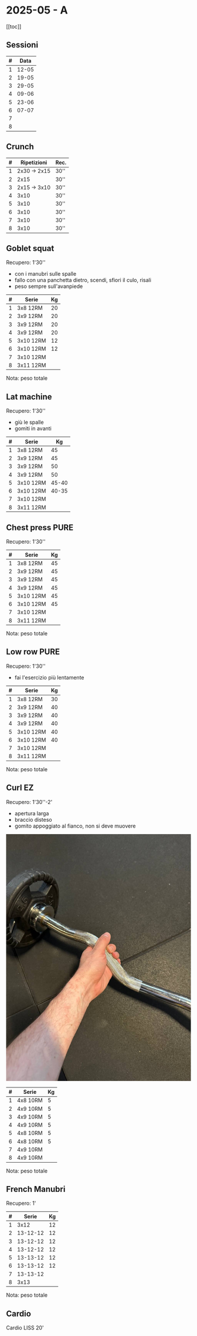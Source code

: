 # 2025-05 - A

[[toc]]

## Sessioni

| #   | Data  |
| --- | ----- |
| 1   | 12-05 |
| 2   | 19-05 |
| 3   | 29-05 |
| 4   | 09-06 |
| 5   | 23-06 |
| 6   | 07-07 |
| 7   |       |
| 8   |       |


## Crunch

| #   | Ripetizioni  | Rec. |
| --- | ------------ | ---- |
| 1   | 2x30 -> 2x15 | 30'' |
| 2   | 2x15         | 30'' |
| 3   | 2x15 -> 3x10 | 30'' |
| 4   | 3x10         | 30'' |
| 5   | 3x10         | 30'' |
| 6   | 3x10         | 30'' |
| 7   | 3x10         | 30'' |
| 8   | 3x10         | 30'' |

## Goblet squat

Recupero: 1'30''

- con i manubri sulle spalle
- fallo con una panchetta dietro, scendi, sfiori il culo, risali
- peso sempre sull'avanpiede

| #   | Serie     | Kg  |
| --- | --------- | --- |
| 1   | 3x8 12RM  | 20  |
| 2   | 3x9 12RM  | 20  |
| 3   | 3x9 12RM  | 20  |
| 4   | 3x9 12RM  | 20  |
| 5   | 3x10 12RM | 12  |
| 6   | 3x10 12RM | 12  |
| 7   | 3x10 12RM |     |
| 8   | 3x11 12RM |     |

Nota: peso totale

## Lat machine

Recupero: 1'30''

- giù le spalle
- gomiti in avanti

| #   | Serie     | Kg  |
| --- | --------- | --- |
| 1   | 3x8 12RM  | 45  |
| 2   | 3x9 12RM  | 45  |
| 3   | 3x9 12RM  | 50  |
| 4   | 3x9 12RM  | 50  |
| 5   | 3x10 12RM | 45-40 |
| 6   | 3x10 12RM | 40-35 |
| 7   | 3x10 12RM |     |
| 8   | 3x11 12RM |     |

## Chest press PURE

Recupero: 1'30''

| #   | Serie     | Kg  |
| --- | --------- | --- |
| 1   | 3x8 12RM  | 45  |
| 2   | 3x9 12RM  | 45  |
| 3   | 3x9 12RM  | 45  |
| 4   | 3x9 12RM  | 45  |
| 5   | 3x10 12RM | 45  |
| 6   | 3x10 12RM | 45  |
| 7   | 3x10 12RM |     |
| 8   | 3x11 12RM |     |

Nota: peso totale

## Low row PURE

Recupero: 1'30''

- fai l'esercizio più lentamente

| #   | Serie     | Kg  |
| --- | --------- | --- |
| 1   | 3x8 12RM  | 30  |
| 2   | 3x9 12RM  | 40  |
| 3   | 3x9 12RM  | 40  |
| 4   | 3x9 12RM  | 40  |
| 5   | 3x10 12RM | 40  |
| 6   | 3x10 12RM | 40  |
| 7   | 3x10 12RM |     |
| 8   | 3x11 12RM |     |

Nota: peso totale

## Curl EZ

Recupero: 1'30''-2'

- apertura larga
- braccio disteso
- gomito appoggiato al fianco, non si deve muovere

![Presa](./ez.jpg "Presa")

| #   | Serie    | Kg  |
| --- | -------- | --- |
| 1   | 4x8 10RM | 5   |
| 2   | 4x9 10RM | 5   |
| 3   | 4x9 10RM | 5   |
| 4   | 4x9 10RM | 5   |
| 5   | 4x8 10RM | 5   |
| 6   | 4x8 10RM | 5   |
| 7   | 4x9 10RM |     |
| 8   | 4x9 10RM |     |

Nota: peso totale

## French Manubri

Recupero: 1'

| #   | Serie    | Kg  |
| --- | -------- | --- |
| 1   | 3x12     | 12  |
| 2   | 13-12-12 | 12  |
| 3   | 13-12-12 | 12  |
| 4   | 13-12-12 | 12  |
| 5   | 13-13-12 | 12  |
| 6   | 13-13-12 | 12  |
| 7   | 13-13-12 |     |
| 8   | 3x13     |     |

Nota: peso totale

## Cardio

Cardio LISS 20'
